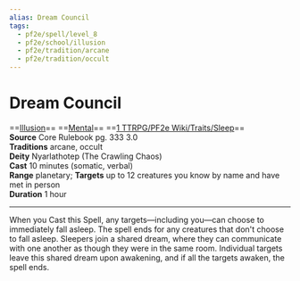 ```yaml
---
alias: Dream Council
tags:
  - pf2e/spell/level_8
  - pf2e/school/illusion
  - pf2e/tradition/arcane
  - pf2e/tradition/occult
---
```


# Dream Council

==[Illusion](../../../Traits/Illusion.md)== ==[Mental](../../../Traits/Mental.md)== ==[1 TTRPG/PF2e Wiki/Traits/Sleep](1%20TTRPG/PF2e%20Wiki/Traits/Sleep)==  
__Source__ Core Rulebook pg. 333 3.0  
**Traditions** arcane, occult  
**Deity** Nyarlathotep (The Crawling Chaos)  
**Cast** 10 minutes (somatic, verbal)  
**Range** planetary; **Targets** up to 12 creatures you know by name and have met in person  
**Duration** 1 hour

---

When you Cast this Spell, any targets—including you—can choose to immediately fall asleep. The spell ends for any creatures that don't choose to fall asleep. Sleepers join a shared dream, where they can communicate with one another as though they were in the same room. Individual targets leave this shared dream upon awakening, and if all the targets awaken, the spell ends.
